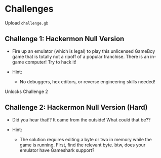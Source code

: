 # Challenges

Upload `challenge.gb`

## Challenge 1: Hackermon Null Version

* Fire up an emulator (which is legal) to play this unlicensed GameBoy game that is totally not a ripoff of a popular franchise. There is an in-game computer! Try to hack it!

* Hint:

  - No debuggers, hex editors, or reverse engineering skills needed!

Unlocks Challenge 2

## Challenge 2: Hackermon Null Version (Hard)

* Did you hear that!? It came from the outside! What could that be??

* Hint:

  - The solution requires editing a byte or two in memory while the game is running. First, find the relevant byte. btw, does your emulator have Gameshark support?
